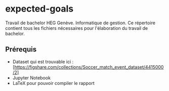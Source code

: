 # expected-goals

Travail de bachelor HEG Genève. Informatique de gestion. Ce répertoire contient tous les fichiers nécessaires pour l'élaboration du travail de bachelor.

## Prérequis

- Dataset qui est trouvable ici : [https://figshare.com/collections/Soccer_match_event_dataset/4415000/2]
- Jupyter Notebook
- LaTeX pour pouvoir compiler le rapport
